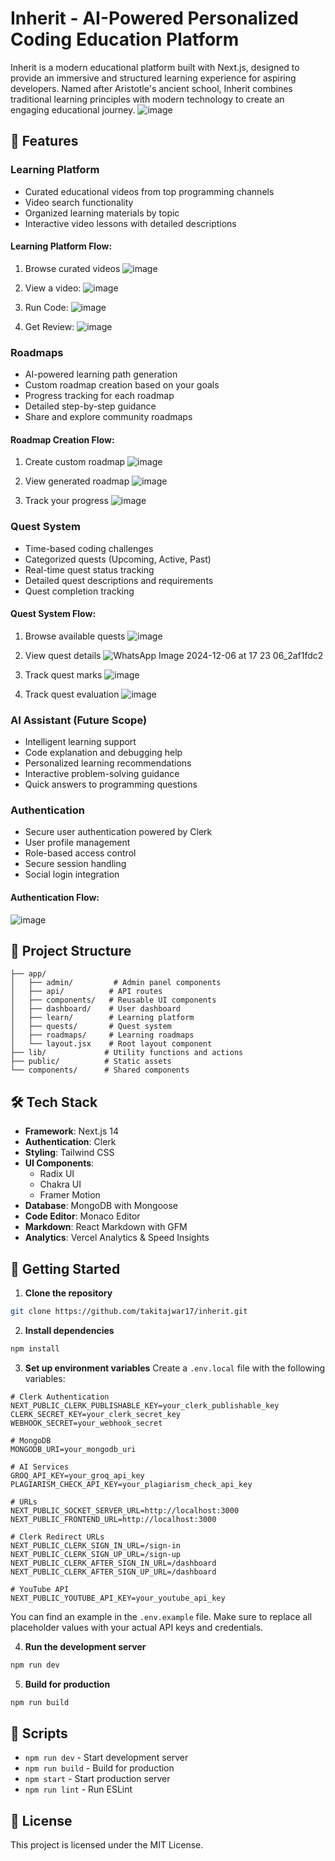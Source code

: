 # Inherit - AI-Powered Personalized Coding Education Platform

Inherit is a modern educational platform built with Next.js, designed to provide an immersive and structured learning experience for aspiring developers. Named after Aristotle's ancient school, Inherit combines traditional learning principles with modern technology to create an engaging educational journey.
![image](https://github.com/user-attachments/assets/7a77c43c-1c3f-4df2-ab9a-e219304dce8f)


## 🚀 Features

### Learning Platform
- Curated educational videos from top programming channels
- Video search functionality
- Organized learning materials by topic
- Interactive video lessons with detailed descriptions

#### Learning Platform Flow:
1. Browse curated videos
![image](https://github.com/user-attachments/assets/f6b93293-bc01-42be-b539-41d884887614)

2. View a video:
![image](https://github.com/user-attachments/assets/9b63ccf2-50a2-4b81-b538-8ff8473fa7f7)

3. Run Code:
![image](https://github.com/user-attachments/assets/bbaf050c-3c4e-4e27-b39d-0e974f2d0f0d)

4. Get Review:
![image](https://github.com/user-attachments/assets/43829586-e45e-4c3b-a980-2fef6c2fa590)

### Roadmaps
- AI-powered learning path generation
- Custom roadmap creation based on your goals
- Progress tracking for each roadmap
- Detailed step-by-step guidance
- Share and explore community roadmaps

#### Roadmap Creation Flow:
1. Create custom roadmap
![image](https://github.com/user-attachments/assets/70152519-4bb0-475a-bf7b-1aedf5980330)

2. View generated roadmap
![image](https://github.com/user-attachments/assets/d8ba1523-7694-4aae-8bcb-f4339e8477b3)

3. Track your progress
![image](https://github.com/user-attachments/assets/03a09c4c-35ad-4e83-a48a-b4853e264303)

### Quest System
- Time-based coding challenges
- Categorized quests (Upcoming, Active, Past)
- Real-time quest status tracking
- Detailed quest descriptions and requirements
- Quest completion tracking

#### Quest System Flow:
1. Browse available quests
![image](https://github.com/user-attachments/assets/6506f188-fba9-4793-b367-e8713fdbef99)

2. View quest details
![WhatsApp Image 2024-12-06 at 17 23 06_2af1fdc2](https://github.com/user-attachments/assets/2e91ff0f-1fa6-476e-9b9c-a8da88f8fae2)

3. Track quest marks
![image](https://github.com/user-attachments/assets/7207e281-bd75-4585-8663-a98f4e9f9a70)

4. Track quest evaluation
![image](https://github.com/user-attachments/assets/4b01d1c2-9745-4384-b4d8-c343e3d985fa)

### AI Assistant (Future Scope)
- Intelligent learning support
- Code explanation and debugging help
- Personalized learning recommendations
- Interactive problem-solving guidance
- Quick answers to programming questions

### Authentication
- Secure user authentication powered by Clerk
- User profile management
- Role-based access control
- Secure session handling
- Social login integration

#### Authentication Flow:
![image](https://github.com/user-attachments/assets/f820978b-8b7b-473a-b317-a7869b868d5f)

## 📁 Project Structure

```
├── app/
│   ├── admin/         # Admin panel components
│   ├── api/          # API routes
│   ├── components/   # Reusable UI components
│   ├── dashboard/    # User dashboard
│   ├── learn/        # Learning platform
│   ├── quests/       # Quest system
│   ├── roadmaps/     # Learning roadmaps
│   └── layout.jsx    # Root layout component
├── lib/             # Utility functions and actions
├── public/          # Static assets
└── components/      # Shared components
```

## 🛠️ Tech Stack

- **Framework**: Next.js 14
- **Authentication**: Clerk
- **Styling**: Tailwind CSS
- **UI Components**: 
  - Radix UI
  - Chakra UI
  - Framer Motion
- **Database**: MongoDB with Mongoose
- **Code Editor**: Monaco Editor
- **Markdown**: React Markdown with GFM
- **Analytics**: Vercel Analytics & Speed Insights

## 🚦 Getting Started

1. **Clone the repository**
```bash
git clone https://github.com/takitajwar17/inherit.git
```

2. **Install dependencies**
```bash
npm install
```

3. **Set up environment variables**
Create a `.env.local` file with the following variables:

```env
# Clerk Authentication
NEXT_PUBLIC_CLERK_PUBLISHABLE_KEY=your_clerk_publishable_key
CLERK_SECRET_KEY=your_clerk_secret_key
WEBHOOK_SECRET=your_webhook_secret

# MongoDB
MONGODB_URI=your_mongodb_uri

# AI Services
GROQ_API_KEY=your_groq_api_key
PLAGIARISM_CHECK_API_KEY=your_plagiarism_check_api_key

# URLs
NEXT_PUBLIC_SOCKET_SERVER_URL=http://localhost:3000
NEXT_PUBLIC_FRONTEND_URL=http://localhost:3000

# Clerk Redirect URLs
NEXT_PUBLIC_CLERK_SIGN_IN_URL=/sign-in
NEXT_PUBLIC_CLERK_SIGN_UP_URL=/sign-up
NEXT_PUBLIC_CLERK_AFTER_SIGN_IN_URL=/dashboard
NEXT_PUBLIC_CLERK_AFTER_SIGN_UP_URL=/dashboard

# YouTube API
NEXT_PUBLIC_YOUTUBE_API_KEY=your_youtube_api_key
```

You can find an example in the `.env.example` file. Make sure to replace all placeholder values with your actual API keys and credentials.

4. **Run the development server**
```bash
npm run dev
```

5. **Build for production**
```bash
npm run build
```

## 📝 Scripts

- `npm run dev` - Start development server
- `npm run build` - Build for production
- `npm start` - Start production server
- `npm run lint` - Run ESLint

## 📜 License

This project is licensed under the MIT License.

